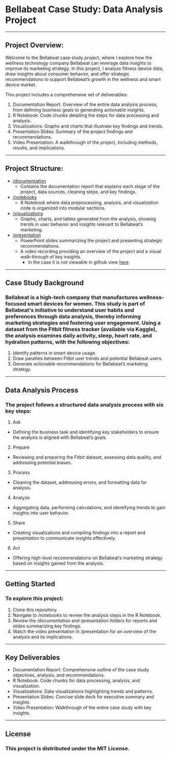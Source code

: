 
# Bellabeat Case Study: Data Analysis Project

---

## Project Overview: 
Welcome to the Bellabeat case study project, where I explore how the wellness technology company Bellabeat can leverage data insights to improve its marketing strategy. In this project, I analyze fitness device data, draw insights about consumer behavior, and offer strategic recommendations to support Bellabeat’s growth in the wellness and smart device market.

This project includes a comprehensive set of deliverables:

1. Documentation Report: Overview of the entire data analysis process, from defining business goals to generating actionable insights.
2. R Notebook: Code chunks detailing the steps for data processing and analysis.
3. Visualizations: Graphs and charts that illustrate key findings and trends.
4. Presentation Slides: Summary of the project findings and recommendations.
5. Video Presentation: A walkthrough of the project, including methods, results, and implications.

---

## Project Structure:

* [/documentation](https://github.com/Theawmaster/Bellabeat-Wellness-Data-Analysis-Leveraging-Smart-Device-Insights-for-Marketing/tree/main/doccumentation)
  * Contains the documentation report that explains each stage of the project, data sources, cleaning steps, and key findings.
* [/notebooks](https://github.com/Theawmaster/Bellabeat-Wellness-Data-Analysis-Leveraging-Smart-Device-Insights-for-Marketing/tree/main/notebook)
  * R Notebook where data preprocessing, analysis, and visualization code is organized into modular sections.
* [/visualizations](https://github.com/Theawmaster/Bellabeat-Wellness-Data-Analysis-Leveraging-Smart-Device-Insights-for-Marketing/tree/main/visualizations)
  * Graphs, charts, and tables generated from the analysis, showing trends in user behavior and insights relevant to Bellabeat’s marketing.
* [/presentation](https://github.com/Theawmaster/Bellabeat-Wellness-Data-Analysis-Leveraging-Smart-Device-Insights-for-Marketing/tree/main/presentation)
  * PowerPoint slides summarizing the project and presenting strategic recommendations.
  * A video recording providing an overview of the project and a visual walk-through of key insights.
    * In the case it is not viewable in github view [here](https://drive.google.com/file/d/10M48h5GPJPdLuZb3OcoiRex4rsqaahIq/view?usp=drive_link)

---

## Case Study Background

### Bellabeat is a high-tech company that manufactures wellness-focused smart devices for women. This study is part of Bellabeat's initiative to understand user habits and preferences through data analysis, thereby informing marketing strategies and fostering user engagement. Using a dataset from the Fitbit fitness tracker (available via Kaggle), the analysis examines daily activity, sleep, heart rate, and hydration patterns, with the following objectives:

1. Identify patterns in smart device usage.
2. Draw parallels between Fitbit user trends and potential Bellabeat users.
3. Generate actionable recommendations for Bellabeat’s marketing strategy.

---

## Data Analysis Process

### The project follows a structured data analysis process with six key steps:

1. Ask
  * Defining the business task and identifying key stakeholders to ensure the analysis is aligned with Bellabeat’s goals.
2. Prepare
  * Reviewing and preparing the Fitbit dataset, assessing data quality, and addressing potential biases.
3. Process
  * Cleaning the dataset, addressing errors, and formatting data for analysis.
4. Analyze
  * Aggregating data, performing calculations, and identifying trends to gain insights into user behavior.
5. Share
  * Creating visualizations and compiling findings into a report and presentation to communicate insights effectively.
6. Act
  * Offering high-level recommendations on Bellabeat’s marketing strategy based on insights gained from the analysis.

---

## Getting Started

### To explore this project:

1. Clone this repository.
2. Navigate to /notebooks to review the analysis steps in the R Notebook.
3. Review the /documentation and /presentation folders for reports and slides summarizing key findings.
4. Watch the video presentation in /presentation for an overview of the analysis and its implications.

---

## Key Deliverables

* Documentation Report: Comprehensive outline of the case study objectives, analysis, and recommendations.
* R Notebook: Code chunks for data processing, analysis, and visualization.
* Visualizations: Data visualizations highlighting trends and patterns.
* Presentation Slides: Concise slide deck for executive summary and insights.
* Video Presentation: Walkthrough of the entire case study with key insights.

---

## License

### This project is distributed under the MIT License.
